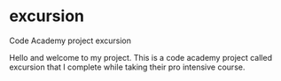 # excursion
Code Academy project excursion

Hello and welcome to my project. This is a code academy project called excursion that I complete while taking their pro intensive course.
